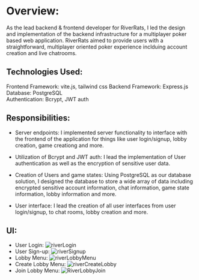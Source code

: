 # Overview:  
As the lead backend & frontend developer for RiverRats, I led the design and implementation of the backend infrastructure for a multiplayer poker based web application. RiverRats aimed to provide users with a straightforward, multiplayer oriented poker experience inclduing account creation and live chatrooms.   

## Technologies Used:  

Frontend Framework: vite.js, tailwind css
Backend Framework: Express.js
Database: PostgreSQL    
Authentication: Bcrypt, JWT auth  
## Responsibilities:  

* Server endpoints: I implemented server functionality to interface with the frontend of the application for things like user login/signup, lobby creation, game creationg and more. 

* Utilization of Bcrypt and JWT auth: I lead the implementation of User authentication as well as the encryption of sensitive user data.   

* Creation of Users and game states: Using PostgreSQL as our database solution, I designed the database to store a wide array of data including encrypted sensitive account information, chat information, game state information, lobby information and more.

* User interface: I lead the creation of all user interfaces from user login/signup, to chat rooms, lobby creation and more.

## UI: 

* User Login:  ![riverLogin](https://github.com/user-attachments/assets/47e116b6-6e8e-44aa-a149-7d484818a7d8)
* User Sign-up:  ![riverSignup](https://github.com/user-attachments/assets/605c58ae-0b12-4a2f-bc70-d49a15cba082)
* Lobby Menu:  ![riverLobbyMenu](https://github.com/user-attachments/assets/31c3751f-9b2c-4e42-a797-723bf28fe675)
* Create Lobby Menu:  ![riverCreateLobby](https://github.com/user-attachments/assets/76ef56ca-ec35-4a73-bc7b-182436aa1806)
* Join Lobby Menu:  ![RiverLobbyJoin](https://github.com/user-attachments/assets/9ce1ab7e-9dd1-4661-82bf-068caee7c7be)



